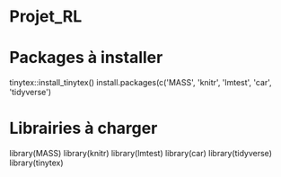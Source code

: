 # Projet_RL

# Packages à installer
tinytex::install_tinytex()
install.packages(c('MASS', 'knitr', 'lmtest', 'car', 'tidyverse')

# Librairies à charger
library(MASS)
library(knitr)
library(lmtest)
library(car)
library(tidyverse)
library(tinytex)

